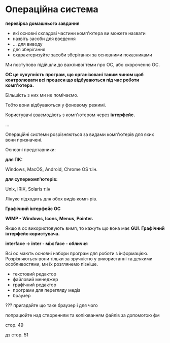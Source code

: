 # Операційна система

**перевірка домашнього завдання**

- які основні складові частини комп'ютера ви можете назвати
- назвіть засоби для введення
- ...  для виводу
- для зберігання
- охарактеризуйте засоби зберігання за основними показниками

Ми поступово підійшли до важливої теми про ОС, або скороченно ОС.

**ОС це сукупність програм, що організовані таким чином щоб контролювати всі процеси що відбуваються під час роботи комп'ютера.** 

Більшість з них ми не помічаємо.

Тобто вони відбуваються у фоновому режимі. 

Користувачі взаємодіють з комп'ютером через **інтерфейс.**

...

Операційні системи розрізняються за видами комп'ютерів для яких вони призначені.

Основні представники:

**для ПК:**

 Windows, MacOS, Android, Chrome OS т.ін.

**для суперкомп'ютерів:**

 Unix, IRIX, Solaris т.ін

Лінукс підходить для обох видів комп-рів.

**Графічний інтерфейс ОС**

**WIMP - Windows, Icons, Menus, Pointer.**

Якщо в ос використовують вимп, то кажуть що вона має **GUI**. **Графічний інтерфейс користувача.**

**interface → inter - між face - обличчя**

Всі ос мають основні набори програм для роботи з інформацією. Розрізняються вони тільки за зручністю у використанні та деякими особливостями, ми їх розглянемо пізніше. 

- текстовий редактор
- файловий менеджер
- графічний редактор
- програми для перегляду медіа
- браузер

??? пригадайте що таке браузер і для чого

попрацюйте над створенням та копіюванням файлів за допомогою фм

стор. 49 

дз стор. 51